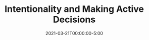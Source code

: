 ---
title: "Intentionality and Making Active Decisions"
categories:
  - thinkings
tags:
  - business logic
date: 2021-03-21T00:00:00-5:00
classes: wide
excerpt: ""
---